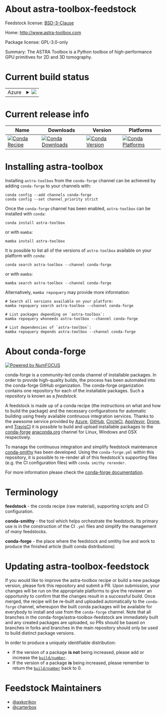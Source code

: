 About astra-toolbox-feedstock
=============================

Feedstock license: [BSD-3-Clause](https://github.com/conda-forge/astra-toolbox-feedstock/blob/main/LICENSE.txt)

Home: http://www.astra-toolbox.com

Package license: GPL-3.0-only

Summary: The ASTRA Toolbox is a Python toolbox of high-performance GPU primitives for 2D and 3D tomography.


Current build status
====================


<table>
    
  <tr>
    <td>Azure</td>
    <td>
      <details>
        <summary>
          <a href="https://dev.azure.com/conda-forge/feedstock-builds/_build/latest?definitionId=16416&branchName=main">
            <img src="https://dev.azure.com/conda-forge/feedstock-builds/_apis/build/status/astra-toolbox-feedstock?branchName=main">
          </a>
        </summary>
        <table>
          <thead><tr><th>Variant</th><th>Status</th></tr></thead>
          <tbody><tr>
              <td>linux_64_cuda_compiler_versionNonecxx_compiler_version14python3.10.____cpython</td>
              <td>
                <a href="https://dev.azure.com/conda-forge/feedstock-builds/_build/latest?definitionId=16416&branchName=main">
                  <img src="https://dev.azure.com/conda-forge/feedstock-builds/_apis/build/status/astra-toolbox-feedstock?branchName=main&jobName=linux&configuration=linux%20linux_64_cuda_compiler_versionNonecxx_compiler_version14python3.10.____cpython" alt="variant">
                </a>
              </td>
            </tr><tr>
              <td>linux_64_cuda_compiler_versionNonecxx_compiler_version14python3.11.____cpython</td>
              <td>
                <a href="https://dev.azure.com/conda-forge/feedstock-builds/_build/latest?definitionId=16416&branchName=main">
                  <img src="https://dev.azure.com/conda-forge/feedstock-builds/_apis/build/status/astra-toolbox-feedstock?branchName=main&jobName=linux&configuration=linux%20linux_64_cuda_compiler_versionNonecxx_compiler_version14python3.11.____cpython" alt="variant">
                </a>
              </td>
            </tr><tr>
              <td>linux_64_cuda_compiler_versionNonecxx_compiler_version14python3.12.____cpython</td>
              <td>
                <a href="https://dev.azure.com/conda-forge/feedstock-builds/_build/latest?definitionId=16416&branchName=main">
                  <img src="https://dev.azure.com/conda-forge/feedstock-builds/_apis/build/status/astra-toolbox-feedstock?branchName=main&jobName=linux&configuration=linux%20linux_64_cuda_compiler_versionNonecxx_compiler_version14python3.12.____cpython" alt="variant">
                </a>
              </td>
            </tr><tr>
              <td>linux_64_cuda_compiler_versionNonecxx_compiler_version14python3.13.____cp313</td>
              <td>
                <a href="https://dev.azure.com/conda-forge/feedstock-builds/_build/latest?definitionId=16416&branchName=main">
                  <img src="https://dev.azure.com/conda-forge/feedstock-builds/_apis/build/status/astra-toolbox-feedstock?branchName=main&jobName=linux&configuration=linux%20linux_64_cuda_compiler_versionNonecxx_compiler_version14python3.13.____cp313" alt="variant">
                </a>
              </td>
            </tr><tr>
              <td>linux_64_cuda_compiler_versionNonecxx_compiler_version14python3.9.____cpython</td>
              <td>
                <a href="https://dev.azure.com/conda-forge/feedstock-builds/_build/latest?definitionId=16416&branchName=main">
                  <img src="https://dev.azure.com/conda-forge/feedstock-builds/_apis/build/status/astra-toolbox-feedstock?branchName=main&jobName=linux&configuration=linux%20linux_64_cuda_compiler_versionNonecxx_compiler_version14python3.9.____cpython" alt="variant">
                </a>
              </td>
            </tr><tr>
              <td>linux_aarch64_cuda_compiler_versionNonecxx_compiler_version14python3.10.____cpython</td>
              <td>
                <a href="https://dev.azure.com/conda-forge/feedstock-builds/_build/latest?definitionId=16416&branchName=main">
                  <img src="https://dev.azure.com/conda-forge/feedstock-builds/_apis/build/status/astra-toolbox-feedstock?branchName=main&jobName=linux&configuration=linux%20linux_aarch64_cuda_compiler_versionNonecxx_compiler_version14python3.10.____cpython" alt="variant">
                </a>
              </td>
            </tr><tr>
              <td>linux_aarch64_cuda_compiler_versionNonecxx_compiler_version14python3.11.____cpython</td>
              <td>
                <a href="https://dev.azure.com/conda-forge/feedstock-builds/_build/latest?definitionId=16416&branchName=main">
                  <img src="https://dev.azure.com/conda-forge/feedstock-builds/_apis/build/status/astra-toolbox-feedstock?branchName=main&jobName=linux&configuration=linux%20linux_aarch64_cuda_compiler_versionNonecxx_compiler_version14python3.11.____cpython" alt="variant">
                </a>
              </td>
            </tr><tr>
              <td>linux_aarch64_cuda_compiler_versionNonecxx_compiler_version14python3.12.____cpython</td>
              <td>
                <a href="https://dev.azure.com/conda-forge/feedstock-builds/_build/latest?definitionId=16416&branchName=main">
                  <img src="https://dev.azure.com/conda-forge/feedstock-builds/_apis/build/status/astra-toolbox-feedstock?branchName=main&jobName=linux&configuration=linux%20linux_aarch64_cuda_compiler_versionNonecxx_compiler_version14python3.12.____cpython" alt="variant">
                </a>
              </td>
            </tr><tr>
              <td>linux_aarch64_cuda_compiler_versionNonecxx_compiler_version14python3.13.____cp313</td>
              <td>
                <a href="https://dev.azure.com/conda-forge/feedstock-builds/_build/latest?definitionId=16416&branchName=main">
                  <img src="https://dev.azure.com/conda-forge/feedstock-builds/_apis/build/status/astra-toolbox-feedstock?branchName=main&jobName=linux&configuration=linux%20linux_aarch64_cuda_compiler_versionNonecxx_compiler_version14python3.13.____cp313" alt="variant">
                </a>
              </td>
            </tr><tr>
              <td>linux_aarch64_cuda_compiler_versionNonecxx_compiler_version14python3.9.____cpython</td>
              <td>
                <a href="https://dev.azure.com/conda-forge/feedstock-builds/_build/latest?definitionId=16416&branchName=main">
                  <img src="https://dev.azure.com/conda-forge/feedstock-builds/_apis/build/status/astra-toolbox-feedstock?branchName=main&jobName=linux&configuration=linux%20linux_aarch64_cuda_compiler_versionNonecxx_compiler_version14python3.9.____cpython" alt="variant">
                </a>
              </td>
            </tr><tr>
              <td>linux_ppc64le_cuda_compiler_versionNonecxx_compiler_version14python3.10.____cpython</td>
              <td>
                <a href="https://dev.azure.com/conda-forge/feedstock-builds/_build/latest?definitionId=16416&branchName=main">
                  <img src="https://dev.azure.com/conda-forge/feedstock-builds/_apis/build/status/astra-toolbox-feedstock?branchName=main&jobName=linux&configuration=linux%20linux_ppc64le_cuda_compiler_versionNonecxx_compiler_version14python3.10.____cpython" alt="variant">
                </a>
              </td>
            </tr><tr>
              <td>linux_ppc64le_cuda_compiler_versionNonecxx_compiler_version14python3.11.____cpython</td>
              <td>
                <a href="https://dev.azure.com/conda-forge/feedstock-builds/_build/latest?definitionId=16416&branchName=main">
                  <img src="https://dev.azure.com/conda-forge/feedstock-builds/_apis/build/status/astra-toolbox-feedstock?branchName=main&jobName=linux&configuration=linux%20linux_ppc64le_cuda_compiler_versionNonecxx_compiler_version14python3.11.____cpython" alt="variant">
                </a>
              </td>
            </tr><tr>
              <td>linux_ppc64le_cuda_compiler_versionNonecxx_compiler_version14python3.12.____cpython</td>
              <td>
                <a href="https://dev.azure.com/conda-forge/feedstock-builds/_build/latest?definitionId=16416&branchName=main">
                  <img src="https://dev.azure.com/conda-forge/feedstock-builds/_apis/build/status/astra-toolbox-feedstock?branchName=main&jobName=linux&configuration=linux%20linux_ppc64le_cuda_compiler_versionNonecxx_compiler_version14python3.12.____cpython" alt="variant">
                </a>
              </td>
            </tr><tr>
              <td>linux_ppc64le_cuda_compiler_versionNonecxx_compiler_version14python3.13.____cp313</td>
              <td>
                <a href="https://dev.azure.com/conda-forge/feedstock-builds/_build/latest?definitionId=16416&branchName=main">
                  <img src="https://dev.azure.com/conda-forge/feedstock-builds/_apis/build/status/astra-toolbox-feedstock?branchName=main&jobName=linux&configuration=linux%20linux_ppc64le_cuda_compiler_versionNonecxx_compiler_version14python3.13.____cp313" alt="variant">
                </a>
              </td>
            </tr><tr>
              <td>linux_ppc64le_cuda_compiler_versionNonecxx_compiler_version14python3.9.____cpython</td>
              <td>
                <a href="https://dev.azure.com/conda-forge/feedstock-builds/_build/latest?definitionId=16416&branchName=main">
                  <img src="https://dev.azure.com/conda-forge/feedstock-builds/_apis/build/status/astra-toolbox-feedstock?branchName=main&jobName=linux&configuration=linux%20linux_ppc64le_cuda_compiler_versionNonecxx_compiler_version14python3.9.____cpython" alt="variant">
                </a>
              </td>
            </tr><tr>
              <td>osx_64_python3.10.____cpython</td>
              <td>
                <a href="https://dev.azure.com/conda-forge/feedstock-builds/_build/latest?definitionId=16416&branchName=main">
                  <img src="https://dev.azure.com/conda-forge/feedstock-builds/_apis/build/status/astra-toolbox-feedstock?branchName=main&jobName=osx&configuration=osx%20osx_64_python3.10.____cpython" alt="variant">
                </a>
              </td>
            </tr><tr>
              <td>osx_64_python3.11.____cpython</td>
              <td>
                <a href="https://dev.azure.com/conda-forge/feedstock-builds/_build/latest?definitionId=16416&branchName=main">
                  <img src="https://dev.azure.com/conda-forge/feedstock-builds/_apis/build/status/astra-toolbox-feedstock?branchName=main&jobName=osx&configuration=osx%20osx_64_python3.11.____cpython" alt="variant">
                </a>
              </td>
            </tr><tr>
              <td>osx_64_python3.12.____cpython</td>
              <td>
                <a href="https://dev.azure.com/conda-forge/feedstock-builds/_build/latest?definitionId=16416&branchName=main">
                  <img src="https://dev.azure.com/conda-forge/feedstock-builds/_apis/build/status/astra-toolbox-feedstock?branchName=main&jobName=osx&configuration=osx%20osx_64_python3.12.____cpython" alt="variant">
                </a>
              </td>
            </tr><tr>
              <td>osx_64_python3.13.____cp313</td>
              <td>
                <a href="https://dev.azure.com/conda-forge/feedstock-builds/_build/latest?definitionId=16416&branchName=main">
                  <img src="https://dev.azure.com/conda-forge/feedstock-builds/_apis/build/status/astra-toolbox-feedstock?branchName=main&jobName=osx&configuration=osx%20osx_64_python3.13.____cp313" alt="variant">
                </a>
              </td>
            </tr><tr>
              <td>osx_64_python3.9.____cpython</td>
              <td>
                <a href="https://dev.azure.com/conda-forge/feedstock-builds/_build/latest?definitionId=16416&branchName=main">
                  <img src="https://dev.azure.com/conda-forge/feedstock-builds/_apis/build/status/astra-toolbox-feedstock?branchName=main&jobName=osx&configuration=osx%20osx_64_python3.9.____cpython" alt="variant">
                </a>
              </td>
            </tr><tr>
              <td>osx_arm64_python3.10.____cpython</td>
              <td>
                <a href="https://dev.azure.com/conda-forge/feedstock-builds/_build/latest?definitionId=16416&branchName=main">
                  <img src="https://dev.azure.com/conda-forge/feedstock-builds/_apis/build/status/astra-toolbox-feedstock?branchName=main&jobName=osx&configuration=osx%20osx_arm64_python3.10.____cpython" alt="variant">
                </a>
              </td>
            </tr><tr>
              <td>osx_arm64_python3.11.____cpython</td>
              <td>
                <a href="https://dev.azure.com/conda-forge/feedstock-builds/_build/latest?definitionId=16416&branchName=main">
                  <img src="https://dev.azure.com/conda-forge/feedstock-builds/_apis/build/status/astra-toolbox-feedstock?branchName=main&jobName=osx&configuration=osx%20osx_arm64_python3.11.____cpython" alt="variant">
                </a>
              </td>
            </tr><tr>
              <td>osx_arm64_python3.12.____cpython</td>
              <td>
                <a href="https://dev.azure.com/conda-forge/feedstock-builds/_build/latest?definitionId=16416&branchName=main">
                  <img src="https://dev.azure.com/conda-forge/feedstock-builds/_apis/build/status/astra-toolbox-feedstock?branchName=main&jobName=osx&configuration=osx%20osx_arm64_python3.12.____cpython" alt="variant">
                </a>
              </td>
            </tr><tr>
              <td>osx_arm64_python3.13.____cp313</td>
              <td>
                <a href="https://dev.azure.com/conda-forge/feedstock-builds/_build/latest?definitionId=16416&branchName=main">
                  <img src="https://dev.azure.com/conda-forge/feedstock-builds/_apis/build/status/astra-toolbox-feedstock?branchName=main&jobName=osx&configuration=osx%20osx_arm64_python3.13.____cp313" alt="variant">
                </a>
              </td>
            </tr><tr>
              <td>osx_arm64_python3.9.____cpython</td>
              <td>
                <a href="https://dev.azure.com/conda-forge/feedstock-builds/_build/latest?definitionId=16416&branchName=main">
                  <img src="https://dev.azure.com/conda-forge/feedstock-builds/_apis/build/status/astra-toolbox-feedstock?branchName=main&jobName=osx&configuration=osx%20osx_arm64_python3.9.____cpython" alt="variant">
                </a>
              </td>
            </tr><tr>
              <td>win_64_cuda_compiler_versionNonepython3.10.____cpython</td>
              <td>
                <a href="https://dev.azure.com/conda-forge/feedstock-builds/_build/latest?definitionId=16416&branchName=main">
                  <img src="https://dev.azure.com/conda-forge/feedstock-builds/_apis/build/status/astra-toolbox-feedstock?branchName=main&jobName=win&configuration=win%20win_64_cuda_compiler_versionNonepython3.10.____cpython" alt="variant">
                </a>
              </td>
            </tr><tr>
              <td>win_64_cuda_compiler_versionNonepython3.11.____cpython</td>
              <td>
                <a href="https://dev.azure.com/conda-forge/feedstock-builds/_build/latest?definitionId=16416&branchName=main">
                  <img src="https://dev.azure.com/conda-forge/feedstock-builds/_apis/build/status/astra-toolbox-feedstock?branchName=main&jobName=win&configuration=win%20win_64_cuda_compiler_versionNonepython3.11.____cpython" alt="variant">
                </a>
              </td>
            </tr><tr>
              <td>win_64_cuda_compiler_versionNonepython3.12.____cpython</td>
              <td>
                <a href="https://dev.azure.com/conda-forge/feedstock-builds/_build/latest?definitionId=16416&branchName=main">
                  <img src="https://dev.azure.com/conda-forge/feedstock-builds/_apis/build/status/astra-toolbox-feedstock?branchName=main&jobName=win&configuration=win%20win_64_cuda_compiler_versionNonepython3.12.____cpython" alt="variant">
                </a>
              </td>
            </tr><tr>
              <td>win_64_cuda_compiler_versionNonepython3.13.____cp313</td>
              <td>
                <a href="https://dev.azure.com/conda-forge/feedstock-builds/_build/latest?definitionId=16416&branchName=main">
                  <img src="https://dev.azure.com/conda-forge/feedstock-builds/_apis/build/status/astra-toolbox-feedstock?branchName=main&jobName=win&configuration=win%20win_64_cuda_compiler_versionNonepython3.13.____cp313" alt="variant">
                </a>
              </td>
            </tr><tr>
              <td>win_64_cuda_compiler_versionNonepython3.9.____cpython</td>
              <td>
                <a href="https://dev.azure.com/conda-forge/feedstock-builds/_build/latest?definitionId=16416&branchName=main">
                  <img src="https://dev.azure.com/conda-forge/feedstock-builds/_apis/build/status/astra-toolbox-feedstock?branchName=main&jobName=win&configuration=win%20win_64_cuda_compiler_versionNonepython3.9.____cpython" alt="variant">
                </a>
              </td>
            </tr>
          </tbody>
        </table>
      </details>
    </td>
  </tr>
</table>

Current release info
====================

| Name | Downloads | Version | Platforms |
| --- | --- | --- | --- |
| [![Conda Recipe](https://img.shields.io/badge/recipe-astra--toolbox-green.svg)](https://anaconda.org/conda-forge/astra-toolbox) | [![Conda Downloads](https://img.shields.io/conda/dn/conda-forge/astra-toolbox.svg)](https://anaconda.org/conda-forge/astra-toolbox) | [![Conda Version](https://img.shields.io/conda/vn/conda-forge/astra-toolbox.svg)](https://anaconda.org/conda-forge/astra-toolbox) | [![Conda Platforms](https://img.shields.io/conda/pn/conda-forge/astra-toolbox.svg)](https://anaconda.org/conda-forge/astra-toolbox) |

Installing astra-toolbox
========================

Installing `astra-toolbox` from the `conda-forge` channel can be achieved by adding `conda-forge` to your channels with:

```
conda config --add channels conda-forge
conda config --set channel_priority strict
```

Once the `conda-forge` channel has been enabled, `astra-toolbox` can be installed with `conda`:

```
conda install astra-toolbox
```

or with `mamba`:

```
mamba install astra-toolbox
```

It is possible to list all of the versions of `astra-toolbox` available on your platform with `conda`:

```
conda search astra-toolbox --channel conda-forge
```

or with `mamba`:

```
mamba search astra-toolbox --channel conda-forge
```

Alternatively, `mamba repoquery` may provide more information:

```
# Search all versions available on your platform:
mamba repoquery search astra-toolbox --channel conda-forge

# List packages depending on `astra-toolbox`:
mamba repoquery whoneeds astra-toolbox --channel conda-forge

# List dependencies of `astra-toolbox`:
mamba repoquery depends astra-toolbox --channel conda-forge
```


About conda-forge
=================

[![Powered by
NumFOCUS](https://img.shields.io/badge/powered%20by-NumFOCUS-orange.svg?style=flat&colorA=E1523D&colorB=007D8A)](https://numfocus.org)

conda-forge is a community-led conda channel of installable packages.
In order to provide high-quality builds, the process has been automated into the
conda-forge GitHub organization. The conda-forge organization contains one repository
for each of the installable packages. Such a repository is known as a *feedstock*.

A feedstock is made up of a conda recipe (the instructions on what and how to build
the package) and the necessary configurations for automatic building using freely
available continuous integration services. Thanks to the awesome service provided by
[Azure](https://azure.microsoft.com/en-us/services/devops/), [GitHub](https://github.com/),
[CircleCI](https://circleci.com/), [AppVeyor](https://www.appveyor.com/),
[Drone](https://cloud.drone.io/welcome), and [TravisCI](https://travis-ci.com/)
it is possible to build and upload installable packages to the
[conda-forge](https://anaconda.org/conda-forge) [anaconda.org](https://anaconda.org/)
channel for Linux, Windows and OSX respectively.

To manage the continuous integration and simplify feedstock maintenance
[conda-smithy](https://github.com/conda-forge/conda-smithy) has been developed.
Using the ``conda-forge.yml`` within this repository, it is possible to re-render all of
this feedstock's supporting files (e.g. the CI configuration files) with ``conda smithy rerender``.

For more information please check the [conda-forge documentation](https://conda-forge.org/docs/).

Terminology
===========

**feedstock** - the conda recipe (raw material), supporting scripts and CI configuration.

**conda-smithy** - the tool which helps orchestrate the feedstock.
                   Its primary use is in the construction of the CI ``.yml`` files
                   and simplify the management of *many* feedstocks.

**conda-forge** - the place where the feedstock and smithy live and work to
                  produce the finished article (built conda distributions)


Updating astra-toolbox-feedstock
================================

If you would like to improve the astra-toolbox recipe or build a new
package version, please fork this repository and submit a PR. Upon submission,
your changes will be run on the appropriate platforms to give the reviewer an
opportunity to confirm that the changes result in a successful build. Once
merged, the recipe will be re-built and uploaded automatically to the
`conda-forge` channel, whereupon the built conda packages will be available for
everybody to install and use from the `conda-forge` channel.
Note that all branches in the conda-forge/astra-toolbox-feedstock are
immediately built and any created packages are uploaded, so PRs should be based
on branches in forks and branches in the main repository should only be used to
build distinct package versions.

In order to produce a uniquely identifiable distribution:
 * If the version of a package **is not** being increased, please add or increase
   the [``build/number``](https://docs.conda.io/projects/conda-build/en/latest/resources/define-metadata.html#build-number-and-string).
 * If the version of a package **is** being increased, please remember to return
   the [``build/number``](https://docs.conda.io/projects/conda-build/en/latest/resources/define-metadata.html#build-number-and-string)
   back to 0.

Feedstock Maintainers
=====================

* [@askorikov](https://github.com/askorikov/)
* [@carterbox](https://github.com/carterbox/)

